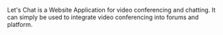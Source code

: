 Let's Chat is a Website Application for video conferencing and chatting. It can simply be used to integrate video conferencing into forums and platform.
